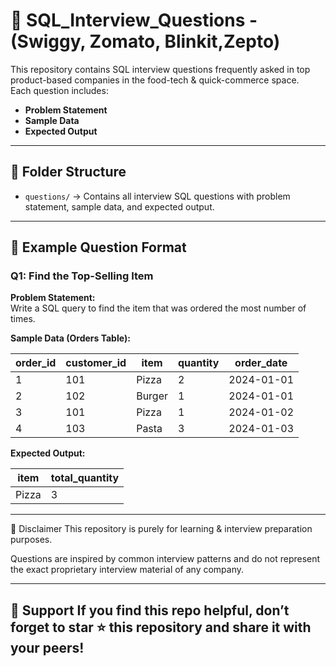 # 🍴 SQL_Interview_Questions - (Swiggy, Zomato, Blinkit,Zepto)

This repository contains SQL interview questions frequently asked in top product-based companies in the food-tech & quick-commerce space.  
Each question includes:

- **Problem Statement**
- **Sample Data**
- **Expected Output**

---

## 📂 Folder Structure

- `questions/` → Contains all interview SQL questions with problem statement, sample data, and expected output.

---

## 🚀 Example Question Format

### Q1: Find the Top-Selling Item

**Problem Statement:**  
Write a SQL query to find the item that was ordered the most number of times.

**Sample Data (Orders Table):**

| order_id | customer_id | item        | quantity | order_date |
|----------|-------------|------------|----------|------------|
| 1        | 101         | Pizza      | 2        | 2024-01-01 |
| 2        | 102         | Burger     | 1        | 2024-01-01 |
| 3        | 101         | Pizza      | 1        | 2024-01-02 |
| 4        | 103         | Pasta      | 3        | 2024-01-03 |

**Expected Output:**

| item  | total_quantity |
|-------|----------------|
| Pizza | 3              |

---

📌 Disclaimer
This repository is purely for learning & interview preparation purposes.

Questions are inspired by common interview patterns and do not represent the exact proprietary interview material of any company.

---

🌟 Support
If you find this repo helpful, don’t forget to star ⭐ this repository and share it with your peers!
---
